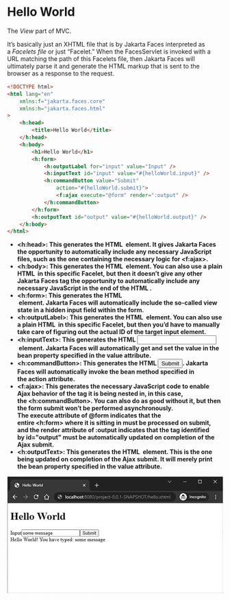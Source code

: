 # Hello World

The *View* part of MVC.

It’s basically just an XHTML file that is by Jakarta Faces interpreted as a *Facelets file* or just “Facelet.” When the FacesServlet is invoked with a URL matching the path of this Facelets file, then Jakarta Faces will ultimately parse it and generate the HTML markup that is sent to the browser as a response to the request.

```html
<!DOCTYPE html>
<html lang="en"
    xmlns:f="jakarta.faces.core"
    xmlns:h="jakarta.faces.html"
>
    <h:head>
        <title>Hello World</title>
    </h:head>
    <h:body>
        <h1>Hello World</h1>
        <h:form>
            <h:outputLabel for="input" value="Input" />
            <h:inputText id="input" value="#{helloWorld.input}" />
            <h:commandButton value="Submit"
                action="#{helloWorld.submit}">
                <f:ajax execute="@form" render=":output" />
            </h:commandButton>
        </h:form>
        <h:outputText id="output" value="#{helloWorld.output}" />
    </h:body>
</html>
```

- **<h:head>: This generates the HTML <head> element. It gives Jakarta Faces the opportunity to automatically include any necessary JavaScript files, such as the one containing the necessary logic for <f:ajax>.**
- **<h:body>: This generates the HTML <body> element. You can also use a plain HTML <body> in this specific Facelet, but then it doesn’t give any other Jakarta Faces tag the opportunity to automatically include any necessary JavaScript in the end of the HTML <body>.**
- **<h:form>: This generates the HTML <form> element. Jakarta Faces will automatically include the so-called view state in a hidden input field within the form.**
- **<h:outputLabel>: This generates the HTML <label> element. You can also use a plain HTML <label> in this specific Facelet, but then you’d have to manually take care of figuring out the actual ID of the target input element.**
- **<h:inputText>: This generates the HTML <input type="text"> element. Jakarta Faces will automatically get and set the value in the bean property specified in the value attribute.**
- **<h:commandButton>: This generates the HTML <input type="submit">. Jakarta Faces will automatically invoke the bean method specified in the action attribute.**
- **<f:ajax>: This generates the necessary JavaScript code to enable Ajax behavior of the tag it is being nested in, in this case, the <h:commandButton>. You can also do as good without it, but then the form submit won’t be performed asynchronously. The execute attribute of @form indicates that the entire <h:form> where it is sitting in must be processed on submit, and the render attribute of :output indicates that the tag identified by id="output" must be automatically updated on completion of the Ajax submit.**
- **<h:outputText>: This generates the HTML <span> element. This is the one being updated on completion of the Ajax submit. It will merely print the bean property specified in the value attribute.**

![Untitled](JSF%20-%20Jakarta%20Server%20Faces/Hello%20World%20bf6b264457e241d39244b6c2cc27ac43/Untitled.png)